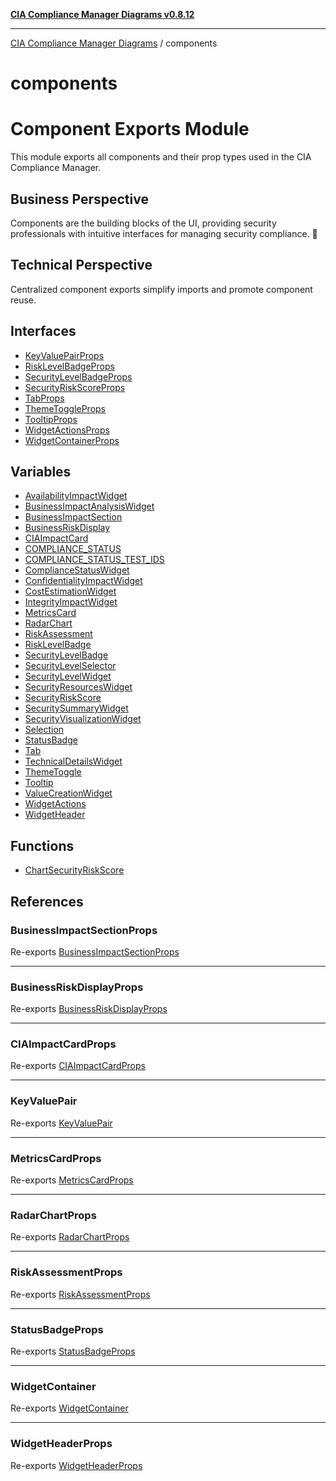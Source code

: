 [**CIA Compliance Manager Diagrams v0.8.12**](../README.md)

***

[CIA Compliance Manager Diagrams](../modules.md) / components

# components

# Component Exports Module

This module exports all components and their prop types used in the CIA Compliance Manager.

## Business Perspective
Components are the building blocks of the UI, providing security professionals
with intuitive interfaces for managing security compliance. 🎨

## Technical Perspective
Centralized component exports simplify imports and promote component reuse.

## Interfaces

- [KeyValuePairProps](interfaces/KeyValuePairProps.md)
- [RiskLevelBadgeProps](interfaces/RiskLevelBadgeProps.md)
- [SecurityLevelBadgeProps](interfaces/SecurityLevelBadgeProps.md)
- [SecurityRiskScoreProps](interfaces/SecurityRiskScoreProps.md)
- [TabProps](interfaces/TabProps.md)
- [ThemeToggleProps](interfaces/ThemeToggleProps.md)
- [TooltipProps](interfaces/TooltipProps.md)
- [WidgetActionsProps](interfaces/WidgetActionsProps.md)
- [WidgetContainerProps](interfaces/WidgetContainerProps.md)

## Variables

- [AvailabilityImpactWidget](variables/AvailabilityImpactWidget.md)
- [BusinessImpactAnalysisWidget](variables/BusinessImpactAnalysisWidget.md)
- [BusinessImpactSection](variables/BusinessImpactSection.md)
- [BusinessRiskDisplay](variables/BusinessRiskDisplay.md)
- [CIAImpactCard](variables/CIAImpactCard.md)
- [COMPLIANCE\_STATUS](variables/COMPLIANCE_STATUS.md)
- [COMPLIANCE\_STATUS\_TEST\_IDS](variables/COMPLIANCE_STATUS_TEST_IDS.md)
- [ComplianceStatusWidget](variables/ComplianceStatusWidget.md)
- [ConfidentialityImpactWidget](variables/ConfidentialityImpactWidget.md)
- [CostEstimationWidget](variables/CostEstimationWidget.md)
- [IntegrityImpactWidget](variables/IntegrityImpactWidget.md)
- [MetricsCard](variables/MetricsCard.md)
- [RadarChart](variables/RadarChart.md)
- [RiskAssessment](variables/RiskAssessment.md)
- [RiskLevelBadge](variables/RiskLevelBadge.md)
- [SecurityLevelBadge](variables/SecurityLevelBadge.md)
- [SecurityLevelSelector](variables/SecurityLevelSelector.md)
- [SecurityLevelWidget](variables/SecurityLevelWidget.md)
- [SecurityResourcesWidget](variables/SecurityResourcesWidget.md)
- [SecurityRiskScore](variables/SecurityRiskScore.md)
- [SecuritySummaryWidget](variables/SecuritySummaryWidget.md)
- [SecurityVisualizationWidget](variables/SecurityVisualizationWidget.md)
- [Selection](variables/Selection.md)
- [StatusBadge](variables/StatusBadge.md)
- [Tab](variables/Tab.md)
- [TechnicalDetailsWidget](variables/TechnicalDetailsWidget.md)
- [ThemeToggle](variables/ThemeToggle.md)
- [Tooltip](variables/Tooltip.md)
- [ValueCreationWidget](variables/ValueCreationWidget.md)
- [WidgetActions](variables/WidgetActions.md)
- [WidgetHeader](variables/WidgetHeader.md)

## Functions

- [ChartSecurityRiskScore](functions/ChartSecurityRiskScore.md)

## References

### BusinessImpactSectionProps

Re-exports [BusinessImpactSectionProps](../types/interfaces/BusinessImpactSectionProps.md)

***

### BusinessRiskDisplayProps

Re-exports [BusinessRiskDisplayProps](../types/interfaces/BusinessRiskDisplayProps.md)

***

### CIAImpactCardProps

Re-exports [CIAImpactCardProps](../types/interfaces/CIAImpactCardProps.md)

***

### KeyValuePair

Re-exports [KeyValuePair](common/KeyValuePair/functions/KeyValuePair.md)

***

### MetricsCardProps

Re-exports [MetricsCardProps](../types/interfaces/MetricsCardProps.md)

***

### RadarChartProps

Re-exports [RadarChartProps](../types/interfaces/RadarChartProps.md)

***

### RiskAssessmentProps

Re-exports [RiskAssessmentProps](../types/interfaces/RiskAssessmentProps.md)

***

### StatusBadgeProps

Re-exports [StatusBadgeProps](../types/interfaces/StatusBadgeProps.md)

***

### WidgetContainer

Re-exports [WidgetContainer](common/WidgetContainer/variables/WidgetContainer.md)

***

### WidgetHeaderProps

Re-exports [WidgetHeaderProps](../types/interfaces/WidgetHeaderProps.md)
